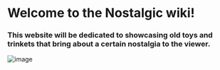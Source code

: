 # Welcome to the Nostalgic wiki! 
### This website will be dedicated to showcasing old toys and trinkets that bring about a certain nostalgia to the viewer.
![image](https://github.com/PulsiveNostalgia/Nostalgic/assets/150061437/7a964df4-b50b-4429-8fc0-43d70e661717)
